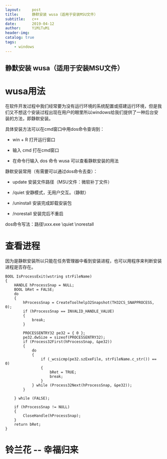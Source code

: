 ```yaml
---
layout:     post
title:      静默安装 wusa（适用于安装MSU文件）
subtitle:   c++
date:       2019-04-12
author:     YiMiTuMi
header-img: 
catalog: true
tags:
    - windows
---
```

## 静默安装 wusa（适用于安装MSU文件）

# wusa用法

在软件开发过程中我们经常要为没有运行环境的系统配置或搭建运行环境，但是我们又不想这个安装过程出现在用户的眼里所以windows给我们提供了一种后台安装的方法，即静默安装。

具体安装方法可以在cmd窗口中用dos命令查询到：

* win + R 打开运行窗口

* 输入 cmd 打在cmd窗口

* 在命令行输入 dos 命令 wusa 可以查看静默安装的用法

静默安装常用（有需要可以通过dos命令去查）：

* update 安装文件路径（MSU文件：微软补丁文件）

* /quiet 安静模式，无用户交互。（静默）

* /uninstall 安装完成卸载安装包

* /norestall 安装完后不重启

dos命令写法：路径\xxx.exe \quiet \norestall 

# 查看进程

因为是静默安装所以只能在任务管理器中看到安装进程，也可以用程序来判断安装进程是否存在。

	BOOL IsProcessExit(wstring strFileName)
	{
	    HANDLE hProcessSnap = NULL;
	    BOOL bRet = FALSE;
	    do 
	    {
	        hProcessSnap = CreateToolhelp32Snapshot(TH32CS_SNAPPROCESS, 0);
	        if (hProcessSnap == INVALID_HANDLE_VALUE)
	        {
	            break;
	        }
	
	        PROCESSENTRY32 pe32 = { 0 };
	        pe32.dwSize = sizeof(PROCESSENTRY32);
	        if (Process32First(hProcessSnap, &pe32))
	        {
	            do 
	            {
	                if (_wcsicmp(pe32.szExeFile, strFileName.c_str()) == 0)
	                {
	                    bRet = TRUE;
	                    break;
	                }
	            } while (Process32Next(hProcessSnap, &pe32));
	        }
	
	    } while (FALSE);
	
	    if (hProcessSnap != NULL)
	    {
	        CloseHandle(hProcessSnap);
	    }
	    return bRet;
	}

# 铃兰花 -- 幸福归来
